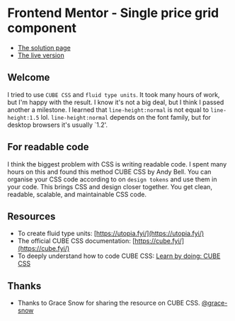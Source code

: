 # Frontend Mentor - Single price grid component
- [The solution page](https://www.frontendmentor.io/solutions/singlepricegridcomponentv30-with-cube-css-32XlU6_9fj)
- [The live version](https://adonmez04.github.io/single-price-grid-component-v3.0/)

## Welcome
I tried to use `CUBE CSS` and `fluid type units`. 
It took many hours of work, but I'm happy with the result.
I know it's not a big deal, but I think I passed another a milestone.
I learned that `line-height:normal` is not equal to `line-height:1.5` lol.
`line-height:normal` depends on the font family, but for desktop browsers it's usually `1.2'.

## For readable code
I think the biggest problem with CSS is writing readable code. I spent many hours on this and found this method CUBE CSS by Andy Bell. You can organise your CSS code according to on `design tokens` and use them in your code. This brings CSS and design closer together. You get clean, readable, scalable, and maintainable CSS code.

## Resources
- To create fluid type units: [https://utopia.fyi/](https://utopia.fyi/)
- The official CUBE CSS documentation: [https://cube.fyi/](https://cube.fyi/)
- To deeply understand how to code CUBE CSS: [Learn by doing: CUBE CSS](https://www.youtube.com/watch?v=KE8MdPD9yac)

## Thanks

- Thanks to Grace Snow for sharing the resource on CUBE CSS. [@grace-snow](https://www.frontendmentor.io/profile/grace-snow)